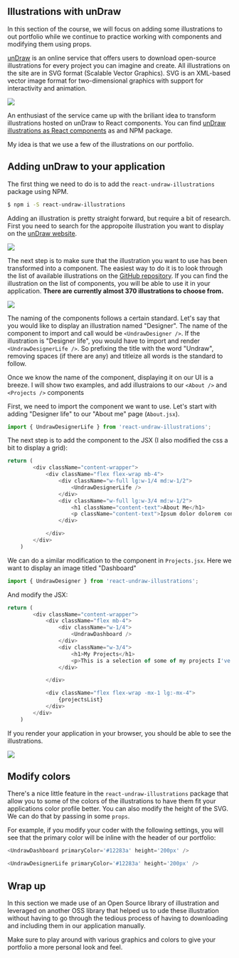 ## Illustrations with unDraw

In this section of the course, we will focus on adding some illustrations to out portfolio while we continue to practice working with components and modifying them using props.

[unDraw](https://undraw.co/illustrations) is an online service that offers users to download open-source illustrations for every project you can imagine and create. All illustrations on the site are in SVG format (Scalable Vector Graphics). SVG is an XML-based vector image format for two-dimensional graphics with support for interactivity and animation. 

![](react_portfolio_undraw_screen.png)

An enthusiast of the service came up with the briliant idea to transform illustrations hosted on unDraw to React components. You can find [unDraw illustrations as React components](https://www.npmjs.com/package/react-undraw-illustrations) as and NPM package.

My idea is that we use a few of the illustrations on our portfolio. 

## Adding unDraw to your application

The first thing we need to do is to add the `react-undraw-illustrations` package using NPM.

```bash
$ npm i -S react-undraw-illustrations
```
Adding an illustration is pretty straight forward, but require a bit of research. First you need to search for the appropoite illustration you want to display on the [unDraw website](https://undraw.co/illustrations).

![](react_portfolio_undraw_search.png)

The next step is to make sure that the illustration you want to use has been transformed into a component. The easiest way to do it is to look through the list of available illustrations on the [GitHub repository](https://github.com/GraemeFulton/react-undraw-illustrations/tree/master/lib/components). If you can find the illustration on the list of components, you will be able to use it in your application. **There are currently almost 370 illustrations to choose from.**


![](react_portfolio_undraw_gh_component_list.png)

The naming of the components follows a certain standard. Let's say that you would like to display an illustration named "Designer". The name of the component to import and call would be `<UndrawDesigner />`. If the illustration is "Designer life", you would have to import and render `<UndrawDesignerLife />`. So prefixing the title with the word "Undraw", removing spaces (if there are any) and titleize all words is the standard to follow.  

Once we know the name of the component, displaying it on our UI is a breeze. I will show two examples, and add illustraions to our `<About />` and `<Projects />` components

First, we need to import the component we want to use. Let's start with adding "Designer life" to our "About me" page (`About.jsx`).

```javascript
import { UndrawDesignerLife } from 'react-undraw-illustrations';
```

The next step is to add the component to the JSX (I also modified the css a bit to display a grid):

```javascript
return (
        <div className="content-wrapper">
            <div className="flex flex-wrap mb-4">
                <div className="w-full lg:w-1/4 md:w-1/2">
                    <UndrawDesignerLife />
                </div>
                <div className="w-full lg:w-3/4 md:w-1/2">
                    <h1 className="content-text">About Me</h1>
                    <p className="content-text">Ipsum dolor dolorem consectetur est velit fugiat. Dolorem provident corporis fuga saepe distinctio ipsam? Et quos harum excepturi dolorum molestias?</p>
                </div>

            </div>
        </div>
    )
```

We can do a similar modification to the component in `Projects.jsx`. Here we want to display an image titled "Dashboard"


```javascript
import { UndrawDesigner } from 'react-undraw-illustrations';
```

And modify the JSX: 

```javascript
return (
        <div className="content-wrapper">
            <div className="flex mb-4">
                <div className="w-1/4">
                    <UndrawDashboard />
                </div>
                <div className="w-3/4">
                    <h1>My Projects</h1>
                    <p>This is a selection of some of my projects I've been working on.</p>
                </div>

            </div>

            <div className="flex flex-wrap -mx-1 lg:-mx-4">
                {projectsList}
            </div>
        </div>
    )

```

If you render your application in your browser, you should be able to see the illustrations. 

![](react_portfolio_undraw_displayed.png)

## Modify colors

There's a nice little feature in the `react-undraw-illustrations` package that allow you to some of the colors of the illustrations to have them fit your applications color profile better. You can also modify the height of the SVG. We can do that by passing in some `props`. 

For example, if you modify your coder with the following settings, you will see that the primary color will be inline with the header of our portfolio:

```javascript
<UndrawDashboard primaryColor='#12283a' height='200px' />
```

```javascript
<UndrawDesignerLife primaryColor='#12283a' height='200px' />
```

## Wrap up

In this section we made use of an Open Source library of illustration and leveraged on another OSS library that helped us to ude these illustration without having to go through the tedious process of having to downloading and including them in our application manually. 

Make sure to play around with various graphics and colors to give your portfolio a more personal look and feel.












